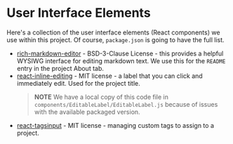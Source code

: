# User Interface Elements

Here's a collection of the user interface elements (React components) we use within this project. Of course, `package.json` is going to have the full list.

- [rich-markdown-editor](https://github.com/outline/rich-markdown-editor) - BSD-3-Clause License - this provides a helpful WYSIWG interface for editing markdown text. We use this for the `README` entry in the project About tab.
- [react-inline-editing](https://github.com/bfischer/react-inline-editing) - MIT license - a label that you can click and immediately edit. Used for the project title.
  > **NOTE** We have a local copy of this code file in `components/EditableLabel/EditableLabel.js` because of issues with the available packaged version.
- [react-tagsinput](https://github.com/olahol/react-tagsinput) - MIT license - managing custom tags to assign to a project.
